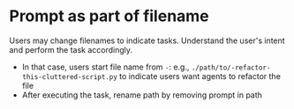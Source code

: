 <!-- ---
!-- Timestamp: 2025-06-01 00:38:19
!-- Author: ywatanabe
!-- File: /home/ywatanabe/.dotfiles/.claude/to_claude/guidelines/project/IMPORTANT-understand-message-in-filename.md
!-- --- -->

# Prompt as part of filename
Users may change filenames to indicate tasks. Understand the user's intent and perform the task accordingly.
- In that case, users start file name from `-`: e.g., `./path/to/-refactor-this-cluttered-script.py` to indicate users want agents to refactor the file
- After executing the task, rename path by removing prompt in path 

<!-- EOF -->